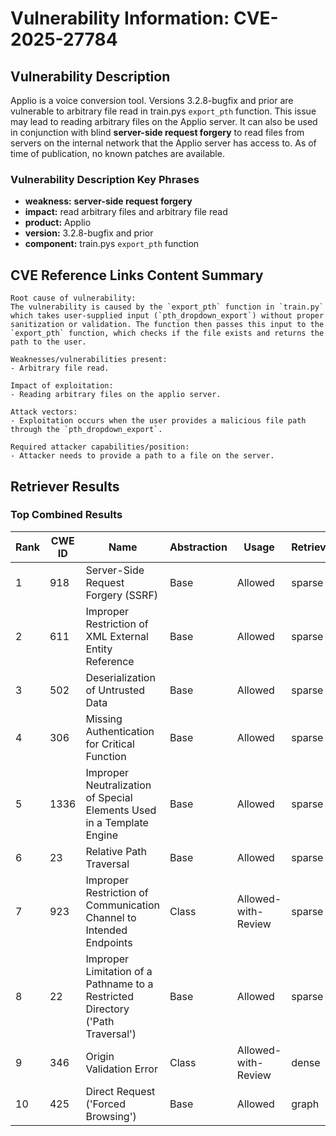 # Vulnerability Information: CVE-2025-27784

## Vulnerability Description
Applio is a voice conversion tool. Versions 3.2.8-bugfix and prior are vulnerable to arbitrary file read in train.pys `export_pth` function. This issue may lead to reading arbitrary files on the Applio server. It can also be used in conjunction with blind **server-side request forgery** to read files from servers on the internal network that the Applio server has access to. As of time of publication, no known patches are available.

### Vulnerability Description Key Phrases
- **weakness:** **server-side request forgery**
- **impact:** read arbitrary files and arbitrary file read
- **product:** Applio
- **version:** 3.2.8-bugfix and prior
- **component:** train.pys `export_pth` function

## CVE Reference Links Content Summary
```
Root cause of vulnerability:
The vulnerability is caused by the `export_pth` function in `train.py` which takes user-supplied input (`pth_dropdown_export`) without proper sanitization or validation. The function then passes this input to the `export_pth` function, which checks if the file exists and returns the path to the user.

Weaknesses/vulnerabilities present:
- Arbitrary file read.

Impact of exploitation:
- Reading arbitrary files on the applio server.

Attack vectors:
- Exploitation occurs when the user provides a malicious file path through the `pth_dropdown_export`.

Required attacker capabilities/position:
- Attacker needs to provide a path to a file on the server.

```

## Retriever Results

### Top Combined Results

| Rank | CWE ID | Name | Abstraction | Usage  | Retrievers | Individual Scores |
|------|--------|------|-------------|-------|------------|-------------------|
| 1 | 918 | Server-Side Request Forgery (SSRF) | Base | Allowed | sparse | 0.474 |
| 2 | 611 | Improper Restriction of XML External Entity Reference | Base | Allowed | sparse | 0.433 |
| 3 | 502 | Deserialization of Untrusted Data | Base | Allowed | sparse | 0.386 |
| 4 | 306 | Missing Authentication for Critical Function | Base | Allowed | sparse | 0.381 |
| 5 | 1336 | Improper Neutralization of Special Elements Used in a Template Engine | Base | Allowed | sparse | 0.380 |
| 6 | 23 | Relative Path Traversal | Base | Allowed | sparse | 0.377 |
| 7 | 923 | Improper Restriction of Communication Channel to Intended Endpoints | Class | Allowed-with-Review | sparse | 0.376 |
| 8 | 22 | Improper Limitation of a Pathname to a Restricted Directory ('Path Traversal') | Base | Allowed | sparse | 0.374 |
| 9 | 346 | Origin Validation Error | Class | Allowed-with-Review | dense | 0.496 |
| 10 | 425 | Direct Request ('Forced Browsing') | Base | Allowed | graph | 0.002 |

